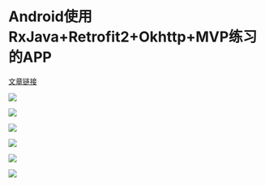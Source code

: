 # Android使用RxJava+Retrofit2+Okhttp+MVP练习的APP

[文章链接](http://wangyuheng.github.io)

![](https://ws1.sinaimg.cn/large/006ISEZBly1frrgxk4ixkj30sp1cfnfd.jpg)

![](https://ws1.sinaimg.cn/large/006ISEZBly1frrgy29s30j30rz1c34gj.jpg)

![](https://ws1.sinaimg.cn/large/006ISEZBly1frrgyyfgk3j30s71c9b29.jpg)

![](https://ws1.sinaimg.cn/large/006ISEZBly1frrgzd1it2j30ru1cok61.jpg)

![](https://ws1.sinaimg.cn/large/006ISEZBly1frrh00k375j30t21c3ayu.jpg)

![](https://ws1.sinaimg.cn/large/006ISEZBly1frrh1qdhwlj30ts1dee82.jpg)
